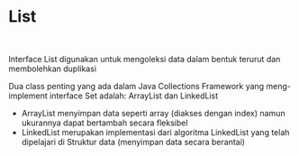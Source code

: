 # List

 <br>

<div class='text-xl mr-32'>

Interface <span class='text-yellow'>List</span> digunakan untuk mengoleksi data dalam bentuk terurut dan membolehkan duplikasi

Dua class penting yang ada dalam Java Collections Framework yang meng-implement interface Set adalah: <span class='text-yellow'>ArrayList</span> dan <span class='text-yellow'>LinkedList</span>

- <span class='text-yellow'>ArrayList</span> menyimpan data seperti array (diakses dengan index) namun ukurannya dapat bertambah secara fleksibel
- <span class='text-yellow'>LinkedList</span> merupakan implementasi dari algoritma LinkedList yang telah dipelajari di Struktur data (menyimpan data secara berantai)

</div>